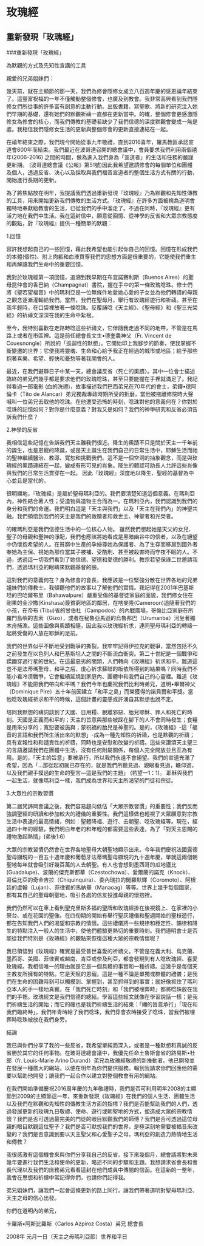 玫瑰經
=========
重新發現「玫瑰經」
-------
###重新發現「玫瑰經」

為默觀的方式及先知性宣講的工具

親愛的兄弟姐妹們：

幾天前，就在主顯節的那一天，我們為修會隱修女成立八百週年慶的感恩禧年結束了。這豐富祝福的一年不僅觸動整個修會，也廣及到教會。我非常高興看到我們隱修女們所從事的許多富有創意的主動行動。出版書籍、寫聖歌、將新的研究注入她們早期的基礎，還有她們的默觀祈禱一直都在更新當中。的確，整個修會更感激隱修女為修會的核心，而我們傳教的基礎若缺少了我們信德的深度默觀會變成一無是處。我相信我們隱修女生活的更新與整個修會的更新直接連結在一起。

在禧年結束之際，我們現今開始從事九年敬禮，直到2016喜年，羅馬教區承認宣道會800年而結束。我們最近在波哥達召開的總會議中，會員要求我們利用兩個禧年(2006-2016) 之間的時間，做為進入我們身為「宣道者」的生活和任務的嚴謹更新期。 (波哥達總會議《公報》第51號)因此我希望邀請修會的每個單位和團體及個人，透過反省、決心以及採取與我們福音宣道者的整個生活方式有關的行動，開始進行長期的更新。

為了將焦點放在明年，我提議我們透過重新發現『玫瑰經』乃為默觀和先知性傳教的工具，用來開始更新我們傳教的生活方式。『玫瑰經』在許多方面被視為道明會獨特地奉獻給教會的生活，已從我們的手中溜走了。不過在同時，『玫瑰經』更有活力地在我們中生活。我在這封信中，願意從回憶、從神學的反省和大眾宗教態度的觀點，對『玫瑰經』提供一種簡單的默觀：

1.回憶

容許我想起自己的一些回憶，藉此我希望也能引起你自己的回憶。回憶在形成我們的本體(個性)、附上肉軀和血液貫穿我們的思想方面是很重要的，它能使我們重生和再解讀我們生命中的重要回憶。

我對於玫瑰經第一項回憶，追溯到我早期在布宜諾賽利斯（Buenos Aires）的聖母昆仲會的香巴納（Champagnat）書院，握在手中的第一條玫瑰唸珠。修士們將《聖若望福音》中的瑪利亞是一位無條件地愛她心愛的子女並為他們轉禱的母親之觀念逐漸灌輸給我們。當然，我們在聖母月，舉行有玫瑰經遊行和祈禱。甚至在我年輕時，在口袋裡放著一條唸珠。反覆誦唸《天主經》、《聖母經》和《聖三光榮經》的祈禱文深深在我的生命中紮根。

至今，我特別喜歡在走路時唸這些祈禱文，它伴隨我走過不同的地帶，不管是在馬路上或者在市區裡。這是前任總會長文生•德奎農神父（Fr. Vincent de Couesnongle）所說的「巡迴性的默想」。它開始印上我腳步的節奏，使我掌握不斷變遷的世界；它使我將靈魂、生命和心給予我正在經過的城市或地區；給予那些抱著喜樂、希望、輕快和憂愁等著我開會的人。

最近，在我們避靜日子中某一天，總會議反省〈死亡的奧蹟〉。其中一位會士描述臨終的弟兄們幾乎都是要求他們的玫瑰唸珠，甚至只要能握在手裡就滿足了。我記得看過一部電影 (血的洗禮)，故事描述我們巴西弟兄在70年代的會士，弟鐸•德阿倫卡（Tito de Alancar）弟兄獨裁專政時期所受的折磨，當他被拖離修院時大聲喊叫一位弟兄去取他的唸珠。在他遭受恐怖的時刻，唸珠對他的意義何在？你對於唸珠的記憶如何？對你是什麼意義？對我又是如何？我們的神學研究和反省必須告訴我們什麼？

2.神學的反省

我相信這些記憶在告訴我們天主離我們很近。降生的奧蹟不只是關於天主一千年前的誕生，也是恩寵的降誕，或是天主誕生在我們自己的日常生活中，耶穌生活而祂的聖神繼續醫治、教導、寬恕和挑戰我們。這不是一個空洞的抽象觀念，而是與玫瑰經的奧蹟連結在一起，變成有形可見的肖象。降生的體認可助長人允許這些肖像與我們的日常生活貫穿在一起。 因此『玫瑰經』深度地以降生、聖經的基督為中心並且是當代的。

很明顯地，『玫瑰經』是屬於聖母瑪利亞的。我們要清楚知道這個意義。在瑪利亞內，神性結合著人性；受造物與造物主合而為一。在瑪利亞內，我們認識到我們的身分和我們的命運。我們明白這是「天主與我們」以及「天主在我們內」的神聖共融。我們領悟到我們的天主是我們的救贖者和救世主、神聖者和光榮者。

的確瑪利亞是我們信德生活中的一位核心人物。 雖然我們想起她是天父的女兒、聖子的母親和聖神的淨配，我們也應該將她看成是黑暗幽谷中的信者，以及在絕望中仍懷抱希望的人。在貧窮中生產的孕婦尊她為保護者、為了生存而移居到國外者奉她為主保、視她為那位當其子被補、受酷刑、甚至被殺害時而守夜不眠的人。不過，透過這一切我們看到了她信德、望德和愛德的勝利。教宗若望保祿二世邀請我們，透過瑪利亞的眼睛來默觀基督的臉。

這對我們的意義何在？身為修會的會長，我應該是一位堅強分散在世界各地的兄弟姐妹們的傳教士。我傾聽他們的故事以了解他們的實情。我記得在2001年巴基斯坦的巴哈爾布里（Bahawalpure）嚴重受傷的基督徒家庭的面貌，我們修女住在剛果的金沙撒(Kinshasa)最貧窮地區的鄰居，在喀麥隆(Cameroon)追隨著我們的小孩，在帝布 (Tibu)省的甘伯杜（Campodos）的內戰廣場，哥倫比亞家庭在所羅門島嶼的吉索（Gizo），或者在秘魯亞馬遜的烏魯邦巴（Urumanba）河坐著獨木舟捕漁。這些圖像與奧蹟相隨，因此我以玫瑰經祈求，連同聖母瑪利亞的轉禱一起將受傷的人放在耶穌的足前。

我們的世界似乎不斷地受到戰爭的撕裂。我牢牢記得伊拉克的戰爭，當然包括不久之前發生在以色列人和巴基斯坦人之間的不斷流血衝突。第二十世紀是一個戰爭和蹂躪穿過行星的世紀。在這最惡劣的關頭，人們轉向《玫瑰經》祈求和平。難道這豈不是法蒂瑪聖母，和平之后，虔心祈求蘇聯的皈依所得到的結果嗎？同時我們不能小看冷漠戰爭，它會繼續延燒到家庭內、團體中和我們自己的心靈裡。難道《玫瑰經》不能把我們帶向和平嗎？我們今年也慶祝我們比利時弟兄，道明•畢爾神父（Dominique Pire）五十年前因建立「和平之島」而榮獲得的諾貝爾和平獎。當他唸玫瑰經祈求和平的時候，這個計畫的靈感或許湧自其默想也說不定。

培同我默想的禱詞談到了天國、日用糧、脫離邪惡、胎兒耶穌、罪人和死亡的時刻。天國是正義而和平的；天主的旨意與那些被踩在腳下的人不會同時發生；食糧是用來分享的；寬恕要被施與；蒙祝福的胎兒是神聖的。是的，《玫瑰經》-這「福音的言語和我們所生活出來的默想」-成為一種先知性的祈禱，也是默觀的祈禱；具有宣報性和和譴責性的祈禱，同時也是安慰和改變的祈禱。這些來讚頌天主聖三的言語邀請我們在團體中生活，沒有任何附屬關係，每個人完全開放並且互為有用。是的，「天主的旨意」要被承行，所以我們永遠不會絕望。我們的宣道充滿了希望，因為「…那從起初就已存在的，就是我們所聽見過、親眼看見過，瞻仰過，以及我們親手摸過的生命的聖言—這是我們的主題」 (若望一1：1)。 耶穌與我們一起生活，就像瑪利亞一樣，我們成為世界和天主所渴望的門徒和宗徒。

3.大眾性的宗教習慣

第二屆梵諦岡會議之後，我們容易趨向低估「大眾宗教習慣」的重要性；我們反而強調聖經的研讀和參加較大的禮儀的重要性。我們這樣做也輕視了大眾願意對宗教生活中表達的最高情緒，例如：聖體降福、遊行、去朝聖、唸玫瑰經等。現在，經過四十年的經驗，我們明白年老的和年輕的都需要這些表達，為了「對天主恩賜的禮物激起熱情」(弟後1:6)

大眾的宗教習慣仍然會在世界各地聖母大朝聖地顯示出來。今年我們慶祝法國露德聖母顯現的一百五十週年慶和葡萄牙法蒂瑪聖母顯現的九十週年慶，單就這兩個朝聖地每年就會吸引好幾百萬的人去朝聖。有人也會想到墨西哥的瓜地廬比(Guadalupe)、波蘭的傑克斯都華（Czestochowa）、愛爾蘭的諾克（Knock）、哥倫比亞的奇金吉拉（Chiquinquira）、委內瑞拉的閣羅默鐸（Coromoto）、阿根廷的盧翰（Lujan）、菲律賓的馬納華（Manaoag）等等。世界上幾乎每個國家，都有其自己的聖母朝聖地，吸引各處的信友投進母親的懷抱裡。

我們仍然可以在車上看到聖克里斯多福的聖牌和玫瑰經掛在後視鏡上、在家裡的小祭台、或在花園的聖像。在四旬期的開始有舉行聖灰禮儀和聖週開始的聖枝遊行，都在告知我們人們的渴望和宗教的情懷。這些禮儀將一些規律和穩定性、韻律和降生的特點注入一般人的生活中，使他們體驗更熱切的重要時刻。我們道明會士是否能從我們特別是《玫瑰經》的觀點來恢復這種大眾的宗教情懷呢？

我已領悟到《玫瑰經》確實是最受普世喜愛的祈禱文。不管是在義大利、烏克蘭、墨西哥、美國、菲律賓或越南、肯亞或奈及利亞，都會發現到有人唸玫瑰經、喜愛玫瑰經。我相信唯一的理由就是它是一個具體的事實和一種祈禱。這幾乎是每個天主教友所擁有的特點。它是天賦的恩寵。這是一種不論是單獨或群體的禮儀；是我們在生命的困難時刻可以觸摸到、掌握到，甚至抓得到的事實；就好像抓住了瑪利亞本人的手一樣地真實。在「我們死亡時刻」和「我們被埋葬時」都將唸珠放在我們的手裡。玫瑰經文是我們信德的總結。學習這些經文就像在學習說話一樣；是我們祈禱生活的開始；而它的確也是我們祈禱生活的結束：「禰的旨意承行」「現在和我們臨終時」。我們年青時給了我們唸珠，我們穿會衣時接受了唸珠，當我們被埋葬時唸珠被放在我們身旁。

結論

我已與你們分享了我的一些反省，我希望單純而深入，或者是一種默想和真誠的反省勝於其它的任何事物。在玻哥達總會議中，我優先任命土魯斯會省的路易斯•杜郎（fr. Louis-Marie Arino Durand）弟兄為玫瑰經敬禮的新推動者。他已開發並在發展一種廣大的網站，以便在明年為你們提供服務。輪到我請求你們回應他的需要以幫助他開發；讓我們一起合作以建立對整個教會有用的網站。

在我們開始準備慶祝2016周年慶的九年敬禮時，我們是否可利用明年2008的主顯節到2009的主顯節這一年，來重新發現《玫瑰經》在我們的個人生活、團體生活以及我們在默觀和先知性的傳教生活方面的指標？我們是否能幫助我們的人們，透過發展更新的玫瑰九日敬禮、使命、遊行或朝聖地的方式，塑造成大眾的宗教情懷？我們是否可透過最完美的門徒的眼目默觀我們的師傅？我們是否可透過這位母親的眼目默觀這位聖子？我們是否可默想我們的世界，是極深刻地需要被福音來改變的？我們是否意識到要以天主聖父和心愛聖子之母，瑪利亞的創造力熱情地生活和傳教？

我很感激有這個機會來與你們分享我自己的反省。接下來幾個月，總會議將對未來幾年要進行我們生活和使命的更新，略述不同的步驟和主題。我想請求省會長和會長代理以及我們的庶務弟兄看看這封在他們成員中傳閱的信函。在這新的一整年，我會在思想和祈禱中常記得你們，也請你們記得我。

弟兄姐妹們，讓我們一起會這條更新的路上同行。讓我們帶著道明對聖母瑪利亞、天主之母的信心出發。

你們在道明內的弟兄，

卡羅斯•阿斯比羅斯（Carlos Azpiroz Costa）弟兄
總會長

2008年 元月一日（天主之母瑪利亞節）世界和平日